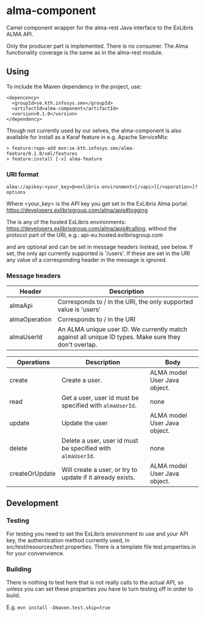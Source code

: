 # alma-component

Camel component wrapper for the alma-rest Java interface to the ExLibris ALMA API.

Only the producer part is implemented. There is no consumer. The Alma functionality
coverage is the same as in the alma-rest module.

## Using

To include the Maven dependency in the project, use:

```
<depencency>
  <groupId>se.kth.infosys.smx</groupId>
  <artifactId>alma-component</artifactId>
  <version>0.1.0</version>
</dependency>
```

Though not currently used by our selves, the alma-component is also available for
install as a Karaf feature in e.g. Apache ServiceMix:

```
> feature:repo-add mvn:se.kth.infosys.smx/alma-feature/0.1.0/xml/features
> feature:install [-v] alma-feature
```

### URI format

```
alma://apikey:<your_key>@<exlibris-environment>[/<api>][/<operation>]?options
```

Where <your_key> is the API key you get set in the ExLibris Alma portal: 
https://developers.exlibrisgroup.com/alma/apis#logging

The <exlibris-environment> is any of the hosted ExLibris environments:
https://developers.exlibrisgroup.com/alma/apis#calling, without the protocol part of
the URI, e.g.: api-eu.hosted.exlibrisgroup.com

<api> and <operation> are optional and can be set in message headers instead, see below.
If set, the only api currently supported is '/users'. If these are set in the URI
any value of a corresponding header in the message is ignored.

### Message headers

| Header | Description |
|--------|-------------|
| almaApi | Corresponds to /<api> in the URI, the only supported value is 'users' |
| almaOperation | Corresponds to /<operation> in the URI |
| almaUserId | An ALMA unique user ID. We currently match against all unique ID types. Make sure they don't overlap. |

| Operations | Description | Body |
|------------|-------------|------|
| create | Create a user. | ALMA model User Java object. |
| read | Get a user, user id must be specified with `almaUserId`. | none |
| update | Update the user | ALMA model User Java object. |
| delete | Delete a user, user id must be specified with `almaUserId`. | none |
| createOrUpdate | Will create a user, or try to update if it already exists. | ALMA model User Java object. |

## Development

### Testing

For testing you need to set the ExLibris environment to use and your API key, the
authentication method currently used, in src/test/resources/test.properties. There
is a template file test.properties.in for your convenvience.

### Building

There is nothing to test here that is not really calls to the actual API, so unless
you can set these properties you have to turn testing off in order to build.

E.g. `mvn install -Dmaven.test.skip=true`

